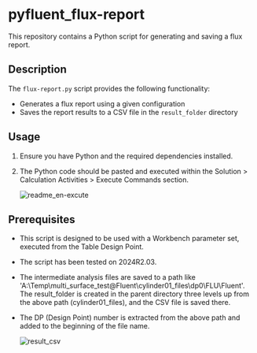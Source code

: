 # pyfluent_flux-report

This repository contains a Python script for generating and saving a flux report.

## Description

The `flux-report.py` script provides the following functionality:

- Generates a flux report using a given configuration
- Saves the report results to a CSV file in the `result_folder` directory

## Usage

1. Ensure you have Python and the required dependencies installed.
2. The Python code should be pasted and executed within the Solution > Calculation Activities > Execute Commands section.
   
   ![readme_en-excute](https://github.com/user-attachments/assets/a14f4161-1c54-42a1-944d-dec567d9f770)


## Prerequisites

- This script is designed to be used with a Workbench parameter set, executed from the Table Design Point.
- The script has been tested on 2024R2.03.
- The intermediate analysis files are saved to a path like 'A:\Temp\multi_surface_test@Fluent\cylinder01_files\dp0\FLU\Fluent'.
  The result_folder is created in the parent directory three levels up from the above path (cylinder01_files), and the CSV file is saved there.
- The DP (Design Point) number is extracted from the above path and added to the beginning of the file name.

  ![result_csv](https://github.com/user-attachments/assets/431ce53f-3b9e-47a2-bd1c-c351a09bd956)
